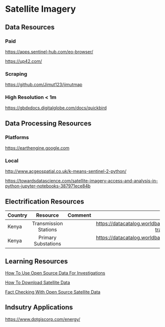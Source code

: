 # Satellite Imagery


## Data Resources
### Paid
https://apps.sentinel-hub.com/eo-browser/

https://up42.com/

### Scraping
https://github.com/Jimut123/jimutmap


### High Resolution < 1m
https://gbdxdocs.digitalglobe.com/docs/quickbird


## Data Processing Resources
### Platforms
https://earthengine.google.com

### Local
http://www.acgeospatial.co.uk/k-means-sentinel-2-python/

https://towardsdatascience.com/satellite-imagery-access-and-analysis-in-python-jupyter-notebooks-387971ece84b

## Electrification Resources
| Country      | Resource  |Comment| Link     |
| :---        |    :----:   |    :----:   |---: |
| Kenya      | Transmission Stations |    |https://datacatalog.worldbank.org/dataset/kenya-transmission-stations-0| 
| Kenya      | Primary Substations |    |https://datacatalog.worldbank.org/dataset/kenya-primary-substations| 

## Learning Resources

[How To Use Open Source Data For Investigations](https://towardsdatascience.com/how-to-use-open-source-satellite-data-for-your-investigative-reporting-d662cb1f9f90)

[How To Download Satellite Data](https://towardsdatascience.com/how-to-download-high-resolution-satellite-data-for-anywhere-on-earth-5e6dddee2803)

[Fact Checking With Open Source Satellite Data](https://techjournalism.medium.com/fact-checking-with-open-source-satellite-images-part-1-8a76962c76e5)


## Indsutry Applications
https://www.dotgiscorp.com/energy/
